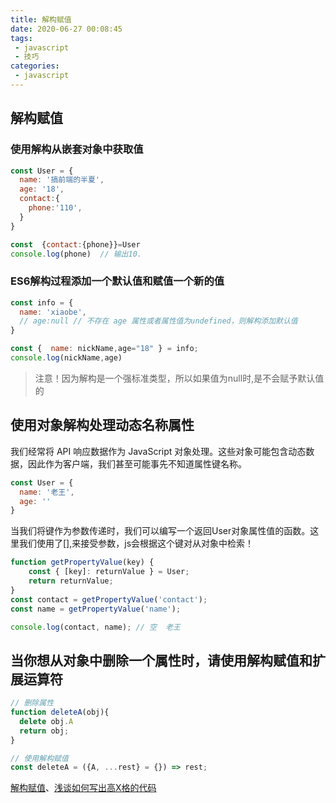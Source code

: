 ```yaml
---
title: 解构赋值
date: 2020-06-27 00:08:45
tags:
 - javascript
 - 技巧
categories: 
 - javascript
---
```

## 解构赋值

### 使用解构从嵌套对象中获取值
```js
const User = {
  name: '搞前端的半夏',
  age: '18',
  contact:{
    phone:'110',
  }
}

const  {contact:{phone}}=User
console.log(phone)  // 输出10.
```

### ES6解构过程添加一个默认值和赋值一个新的值

```js
const info = {
  name: 'xiaobe',
  // age:null // 不存在 age 属性或者属性值为undefined，则解构添加默认值
}

const {  name: nickName,age="18" } = info;
console.log(nickName,age)
```
>注意！因为解构是一个强标准类型，所以如果值为null时,是不会赋予默认值的

## 使用对象解构处理动态名称属性

我们经常将 API 响应数据作为 JavaScript 对象处理。这些对象可能包含动态数据，因此作为客户端，我们甚至可能事先不知道属性键名称。

```js
const User = {
  name: '老王',
  age: ''
}
```


当我们将键作为参数传递时，我们可以编写一个返回User对象属性值的函数。这里我们使用了[],来接受参数，js会根据这个键对从对象中检索！

```js
function getPropertyValue(key) {
    const { [key]: returnValue } = User;   
    return returnValue;
}
const contact = getPropertyValue('contact');
const name = getPropertyValue('name');

console.log(contact, name); // 空  老王
```

## 当你想从对象中删除一个属性时，请使用解构赋值和扩展运算符
```js
// 删除属性
function deleteA(obj){
  delete obj.A
  return obj;
}

// 使用解构赋值
const deleteA = ({A, ...rest} = {}) => rest;
```




[解构赋值](https://juejin.cn/post/7056029948749807629)、[浅谈如何写出高X格的代码](https://juejin.cn/post/7056706798396375070)


